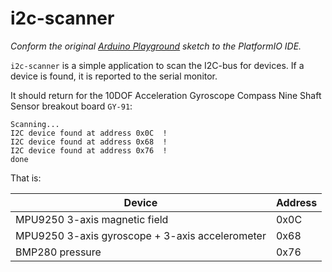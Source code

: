 i2c-scanner
===========

*Conform the original [Arduino Playground](http://playground.arduino.cc/Main/I2cScanner#) sketch to the PlatformIO IDE.*

`i2c-scanner` is a simple application to scan the I2C-bus for devices. If a device is found, it is reported to the serial monitor.

It should return for the 10DOF Acceleration Gyroscope Compass Nine Shaft Sensor breakout board `GY-91`:

```
Scanning...
I2C device found at address 0x0C  !
I2C device found at address 0x68  !
I2C device found at address 0x76  !
done
```
That is:

Device                                          | Address
----------------------------------------------- | ------
MPU9250 3-axis magnetic field                   | 0x0C
MPU9250 3-axis gyroscope + 3-axis accelerometer | 0x68
BMP280 pressure                                 | 0x76
